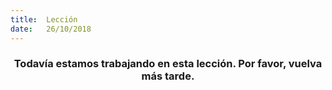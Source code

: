 ```yaml
---
title:  Lección
date:   26/10/2018
---
```


### <center>Todavía estamos trabajando en esta lección. Por favor, vuelva más tarde.</center>